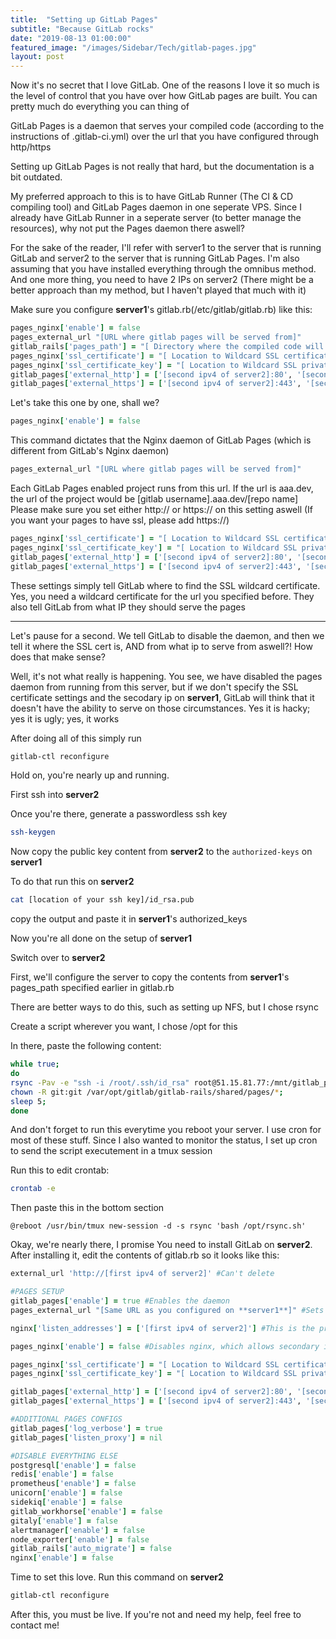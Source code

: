 ```yaml
---
title:  "Setting up GitLab Pages"
subtitle: "Because GitLab rocks"
date: "2019-08-13 01:00:00"
featured_image: "/images/Sidebar/Tech/gitlab-pages.jpg"
layout: post
---
```


Now it's no secret that I love GitLab. One of the reasons I love it so much is the level of control that you have over how GitLab pages are built. You can pretty much do everything you can thing of

GitLab Pages is a daemon that serves your compiled code (according to the instructions of .gitlab-ci.yml) over the url that you have configured through http/https

Setting up GitLab Pages is not really that hard, but the documentation is a bit outdated.

My preferred approach to this is to have GitLab Runner (The CI & CD compiling tool) and GitLab Pages daemon in one seperate VPS. Since I already have GitLab Runner in a seperate server (to better manage the resources), why not put the Pages daemon there aswell?

For the sake of the reader, I'll refer with server1 to the server that is running GitLab and server2 to the server that is running GitLab Pages. I'm also assuming that you have installed everything through the omnibus method. And one more thing, you need to have 2 IPs on server2 (There might be a better approach than my method, but I haven't played that much with it)

Make sure you configure **server1**'s gitlab.rb(/etc/gitlab/gitlab.rb) like this:

```ruby
pages_nginx['enable'] = false
pages_external_url "[URL where gitlab pages will be served from]"
gitlab_rails['pages_path'] = "[ Directory where the compiled code will be stored ]"
pages_nginx['ssl_certificate'] = "[ Location to Wildcard SSL certificate ]"
pages_nginx['ssl_certificate_key'] = "[ Location to Wildcard SSL private key ]"
gitlab_pages['external_http'] = ['[second ipv4 of server2]:80', '[second ipv6 of server2]:80']
gitlab_pages['external_https'] = ['[second ipv4 of server2]:443', '[second ipv6 of server2]:443']
```

Let's take this one by one, shall we?
```ruby
pages_nginx['enable'] = false
```
This command dictates that the Nginx daemon of GitLab Pages (which is different from GitLab's Nginx daemon)

```ruby
pages_external_url "[URL where gitlab pages will be served from]"
```
Each GitLab Pages enabled project runs from this url. If the url is aaa.dev, the url of the project would be [gitlab username].aaa.dev/[repo name]
Please make sure you set either http:// or https:// on this setting aswell (If you want your pages to have ssl, please add https://)

```ruby
pages_nginx['ssl_certificate'] = "[ Location to Wildcard SSL certificate ]"
pages_nginx['ssl_certificate_key'] = "[ Location to Wildcard SSL private key ]"
gitlab_pages['external_http'] = ['[second ipv4 of server2]:80', '[second ipv6 of server2]:80']
gitlab_pages['external_https'] = ['[second ipv4 of server2]:443', '[second ipv6 of server2]:443']
```
These settings simply tell GitLab where to find the SSL wildcard certificate. Yes, you need a wildcard certificate for the url you specified before.
They also tell GitLab from what IP they should serve the pages

<hr />
Let's pause for a second.
We tell GitLab to disable the daemon, and then we tell it where the SSL cert is, AND from what ip to serve from aswell?! How does that make sense?


Well, it's not what really is happening. You see, we have disabled the pages daemon from running from this server, but if we don't specify the SSL certificate settings and the secodary ip on **server1**, GitLab will think that it doesn't have the ability to serve on those circumstances. Yes it is hacky; yes it is ugly; yes, it works

After doing all of this simply run
```bash
gitlab-ctl reconfigure
```

Hold on, you're nearly up and running.

First ssh into **server2**

Once you're there, generate a passwordless ssh key
```bash
ssh-keygen
```

Now copy the public key content from **server2** to the `authorized-keys` on **server1**

To do that run this on **server2**
```bash
cat [location of your ssh key]/id_rsa.pub
```
copy the output and paste it in **server1**'s authorized_keys

Now you're all done on the setup of **server1**

Switch over to **server2**

First, we'll configure the server to copy the contents from **server1**'s pages_path specified earlier in gitlab.rb

There are better ways to do this, such as setting up NFS, but I chose rsync

Create a script wherever you want, I chose /opt for this

In there, paste the following content:

```bash
while true;
do
rsync -Pav -e "ssh -i /root/.ssh/id_rsa" root@51.15.81.77:/mnt/gitlab_pages/ /var/opt/gitlab/gitlab-rails/shared/pages/ --delete
chown -R git:git /var/opt/gitlab/gitlab-rails/shared/pages/*;
sleep 5;
done
```
And don't forget to run this everytime you reboot your server. I use cron for most of these stuff. Since I also wanted to monitor the status, I set up cron to send the script executement in a tmux session

Run this to edit crontab:

```bash
crontab -e
```
Then paste this in the bottom section

```
@reboot /usr/bin/tmux new-session -d -s rsync 'bash /opt/rsync.sh'
```

Okay, we're nearly there, I promise
You need to install GitLab on **server2**. After installing it, edit the contents of gitlab.rb so it looks like this:

```ruby
external_url 'http://[first ipv4 of server2]' #Can't delete

#PAGES SETUP
gitlab_pages['enable'] = true #Enables the daemon
pages_external_url "[Same URL as you configured on **server1**]" #Sets the base url

nginx['listen_addresses'] = ['[first ipv4 of server2]'] #This is the primary IP

pages_nginx['enable'] = false #Disables nginx, which allows secondary ip to not be grabbed by nginx while daemon is using it

pages_nginx['ssl_certificate'] = "[ Location to Wildcard SSL certificate ]"
pages_nginx['ssl_certificate_key'] = "[ Location to Wildcard SSL private key ]" #Wildcard cert

gitlab_pages['external_http'] = ['[second ipv4 of server2]:80', '[second ipv6 of server2]:80']
gitlab_pages['external_https'] = ['[second ipv4 of server2]:443', '[second ipv6 of server2]:443'] #2nd ip for custom domains

#ADDITIONAL PAGES CONFIGS
gitlab_pages['log_verbose'] = true
gitlab_pages['listen_proxy'] = nil

#DISABLE EVERYTHING ELSE
postgresql['enable'] = false
redis['enable'] = false
prometheus['enable'] = false
unicorn['enable'] = false
sidekiq['enable'] = false
gitlab_workhorse['enable'] = false
gitaly['enable'] = false
alertmanager['enable'] = false
node_exporter['enable'] = false
gitlab_rails['auto_migrate'] = false
nginx['enable'] = false
```

Time to set this love. Run this command on **server2**

```bash
gitlab-ctl reconfigure
```

After this, you must be live. If you're not and need my help, feel free to contact me!
